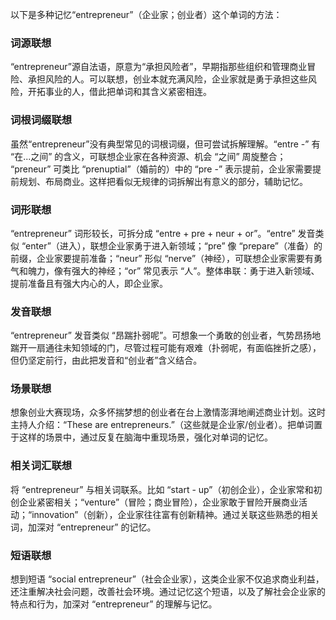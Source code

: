 以下是多种记忆“entrepreneur”（企业家；创业者）这个单词的方法：
### 词源联想
“entrepreneur”源自法语，原意为“承担风险者”，早期指那些组织和管理商业冒险、承担风险的人。可以联想，创业本就充满风险，企业家就是勇于承担这些风险，开拓事业的人，借此把单词和其含义紧密相连。 

### 词根词缀联想
虽然“entrepreneur”没有典型常见的词根词缀，但可尝试拆解理解。“entre -” 有 “在...之间” 的含义，可联想企业家在各种资源、机会 “之间” 周旋整合； “preneur” 可类比 “prenuptial”（婚前的）中的 “pre -” 表示提前，企业家需要提前规划、布局商业。这样把看似无规律的词拆解出有意义的部分，辅助记忆。

### 词形联想
“entrepreneur” 词形较长，可拆分成 “entre + pre + neur + or”。“entre” 发音类似 “enter”（进入），联想企业家勇于进入新领域；“pre” 像 “prepare”（准备）的前缀，企业家要提前准备；“neur” 形似 “nerve”（神经），可联想企业家需要有勇气和魄力，像有强大的神经；“or” 常见表示 “人”。整体串联：勇于进入新领域、提前准备且有强大内心的人，即企业家。 

### 发音联想
“entrepreneur” 发音类似 “昂踹扑弱呢”。可想象一个勇敢的创业者，气势昂扬地踹开一扇通往未知领域的门，尽管过程可能有艰难（扑弱呢，有面临挫折之感），但仍坚定前行，由此把发音和“创业者”含义结合。 

### 场景联想
想象创业大赛现场，众多怀揣梦想的创业者在台上激情澎湃地阐述商业计划。这时主持人介绍：“These are entrepreneurs.”（这些就是企业家/创业者）。把单词置于这样的场景中，通过反复在脑海中重现场景，强化对单词的记忆。 

### 相关词汇联想
将 “entrepreneur” 与相关词联系。比如 “start - up”（初创企业），企业家常和初创企业紧密相关；“venture”（冒险；商业冒险），企业家敢于冒险开展商业活动；“innovation”（创新），企业家往往富有创新精神。通过关联这些熟悉的相关词，加深对 “entrepreneur” 的记忆。 

### 短语联想
想到短语 “social entrepreneur”（社会企业家），这类企业家不仅追求商业利益，还注重解决社会问题，改善社会环境。通过记忆这个短语，以及了解社会企业家的特点和行为，加深对 “entrepreneur” 的理解与记忆。 